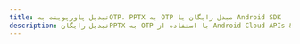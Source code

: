 ---title: تبدیل پاورپوینت بهOTP، PPTX به OTP مبدل رایگان یا Android SDKdescription: تبدیل رایگانPPTX به OTP با استفاده از Android Cloud APIs & SDK. همچنین اسناد Microsoft PowerPoint را در Cloud ایجاد، ویرایش و رندر کنید.---